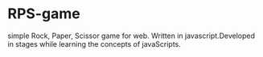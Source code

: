 # RPS-game
simple Rock, Paper, Scissor  game for web. Written in javascript.Developed in stages while learning the concepts of javaScripts.
